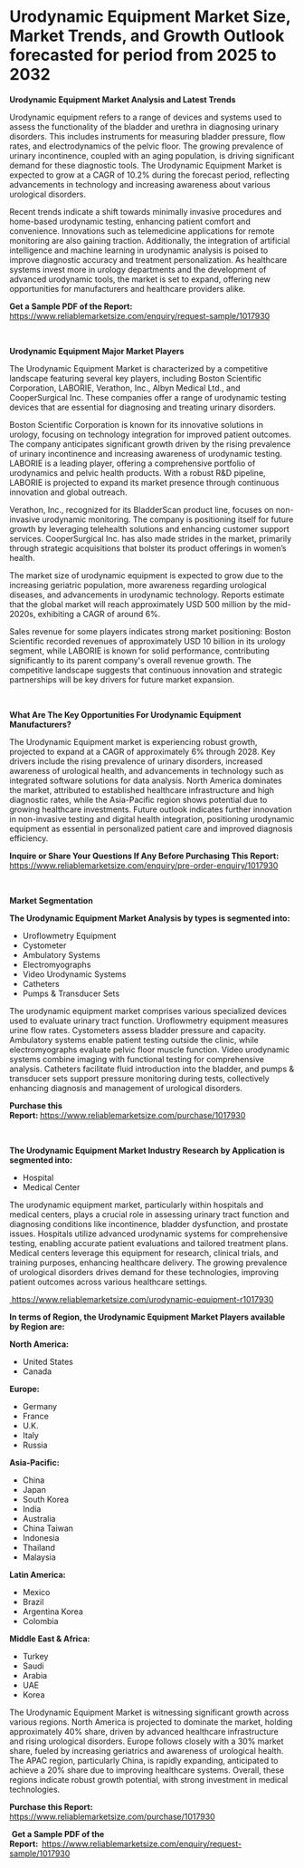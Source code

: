<p><h1>Urodynamic Equipment Market Size, Market Trends, and Growth Outlook forecasted for period from 2025 to 2032</h1></p><p><strong>Urodynamic Equipment Market Analysis and Latest Trends</strong></p>
<p><p>Urodynamic equipment refers to a range of devices and systems used to assess the functionality of the bladder and urethra in diagnosing urinary disorders. This includes instruments for measuring bladder pressure, flow rates, and electrodynamics of the pelvic floor. The growing prevalence of urinary incontinence, coupled with an aging population, is driving significant demand for these diagnostic tools. The Urodynamic Equipment Market is expected to grow at a CAGR of 10.2% during the forecast period, reflecting advancements in technology and increasing awareness about various urological disorders.</p><p>Recent trends indicate a shift towards minimally invasive procedures and home-based urodynamic testing, enhancing patient comfort and convenience. Innovations such as telemedicine applications for remote monitoring are also gaining traction. Additionally, the integration of artificial intelligence and machine learning in urodynamic analysis is poised to improve diagnostic accuracy and treatment personalization. As healthcare systems invest more in urology departments and the development of advanced urodynamic tools, the market is set to expand, offering new opportunities for manufacturers and healthcare providers alike.</p></p>
<p><strong>Get a Sample PDF of the Report:&nbsp;</strong> <a href="https://www.reliablemarketsize.com/enquiry/request-sample/1017930?utm_campaign=1836&utm_medium=2&utm_source=Github&utm_content=ia&utm_term=13042025&utm_id=urodynamic-equipment">https://www.reliablemarketsize.com/enquiry/request-sample/1017930</a></p>
<p>&nbsp;</p>
<p><strong>Urodynamic Equipment Major Market Players</strong></p>
<p><p>The Urodynamic Equipment Market is characterized by a competitive landscape featuring several key players, including Boston Scientific Corporation, LABORIE, Verathon, Inc., Albyn Medical Ltd., and CooperSurgical Inc. These companies offer a range of urodynamic testing devices that are essential for diagnosing and treating urinary disorders.</p><p>Boston Scientific Corporation is known for its innovative solutions in urology, focusing on technology integration for improved patient outcomes. The company anticipates significant growth driven by the rising prevalence of urinary incontinence and increasing awareness of urodynamic testing. LABORIE is a leading player, offering a comprehensive portfolio of urodynamics and pelvic health products. With a robust R&D pipeline, LABORIE is projected to expand its market presence through continuous innovation and global outreach.</p><p>Verathon, Inc., recognized for its BladderScan product line, focuses on non-invasive urodynamic monitoring. The company is positioning itself for future growth by leveraging telehealth solutions and enhancing customer support services. CooperSurgical Inc. has also made strides in the market, primarily through strategic acquisitions that bolster its product offerings in women’s health.</p><p>The market size of urodynamic equipment is expected to grow due to the increasing geriatric population, more awareness regarding urological diseases, and advancements in urodynamic technology. Reports estimate that the global market will reach approximately USD 500 million by the mid-2020s, exhibiting a CAGR of around 6%.</p><p>Sales revenue for some players indicates strong market positioning: Boston Scientific recorded revenues of approximately USD 10 billion in its urology segment, while LABORIE is known for solid performance, contributing significantly to its parent company's overall revenue growth. The competitive landscape suggests that continuous innovation and strategic partnerships will be key drivers for future market expansion.</p></p>
<p>&nbsp;</p>
<p><strong>What Are The Key Opportunities For Urodynamic Equipment Manufacturers?</strong></p>
<p><p>The Urodynamic Equipment market is experiencing robust growth, projected to expand at a CAGR of approximately 6% through 2028. Key drivers include the rising prevalence of urinary disorders, increased awareness of urological health, and advancements in technology such as integrated software solutions for data analysis. North America dominates the market, attributed to established healthcare infrastructure and high diagnostic rates, while the Asia-Pacific region shows potential due to growing healthcare investments. Future outlook indicates further innovation in non-invasive testing and digital health integration, positioning urodynamic equipment as essential in personalized patient care and improved diagnosis efficiency.</p></p>
<p><strong>Inquire or Share Your Questions If Any Before Purchasing This Report:</strong> <a href="https://www.reliablemarketsize.com/enquiry/pre-order-enquiry/1017930?utm_campaign=1836&utm_medium=2&utm_source=Github&utm_content=ia&utm_term=13042025&utm_id=urodynamic-equipment">https://www.reliablemarketsize.com/enquiry/pre-order-enquiry/1017930</a></p>
<p>&nbsp;</p>
<p><strong>Market Segmentation</strong></p>
<p><strong>The Urodynamic Equipment Market Analysis by types is segmented into:</strong></p>
<p><ul><li>Uroflowmetry Equipment</li><li>Cystometer</li><li>Ambulatory Systems</li><li>Electromyographs</li><li>Video Urodynamic Systems</li><li>Catheters</li><li>Pumps & Transducer Sets</li></ul></p>
<p><p>The urodynamic equipment market comprises various specialized devices used to evaluate urinary tract function. Uroflowmetry equipment measures urine flow rates. Cystometers assess bladder pressure and capacity. Ambulatory systems enable patient testing outside the clinic, while electromyographs evaluate pelvic floor muscle function. Video urodynamic systems combine imaging with functional testing for comprehensive analysis. Catheters facilitate fluid introduction into the bladder, and pumps & transducer sets support pressure monitoring during tests, collectively enhancing diagnosis and management of urological disorders.</p></p>
<p><strong>Purchase this Report:&nbsp;</strong><a href="https://www.reliablemarketsize.com/purchase/1017930?utm_campaign=1836&utm_medium=2&utm_source=Github&utm_content=ia&utm_term=13042025&utm_id=urodynamic-equipment">https://www.reliablemarketsize.com/purchase/1017930</a></p>
<p>&nbsp;</p>
<p><strong>The Urodynamic Equipment Market Industry Research by Application is segmented into:</strong></p>
<p><ul><li>Hospital</li><li>Medical Center</li></ul></p>
<p><p>The urodynamic equipment market, particularly within hospitals and medical centers, plays a crucial role in assessing urinary tract function and diagnosing conditions like incontinence, bladder dysfunction, and prostate issues. Hospitals utilize advanced urodynamic systems for comprehensive testing, enabling accurate patient evaluations and tailored treatment plans. Medical centers leverage this equipment for research, clinical trials, and training purposes, enhancing healthcare delivery. The growing prevalence of urological disorders drives demand for these technologies, improving patient outcomes across various healthcare settings.</p></p>
<p><a href="https://www.reliablemarketsize.com/urodynamic-equipment-r1017930?utm_campaign=1836&utm_medium=2&utm_source=Github&utm_content=ia&utm_term=13042025&utm_id=urodynamic-equipment">&nbsp;https://www.reliablemarketsize.com/urodynamic-equipment-r1017930</a></p>
<p><strong>In terms of Region, the Urodynamic Equipment Market Players available by Region are:</strong></p>
<p>
    <p> <strong> North America: </strong>
        <ul>
            <li>United States</li>
            <li>Canada</li>
        </ul>
        </p> 
    <p> <strong> Europe: </strong>
        <ul>
            <li>Germany</li>
            <li>France</li>
            <li>U.K.</li>
            <li>Italy</li>
            <li>Russia</li>
        </ul>
        </p> 
    <p> <strong> Asia-Pacific: </strong>
        <ul>
            <li>China</li>
            <li>Japan</li>
            <li>South Korea</li>
            <li>India</li>
            <li>Australia</li>
            <li>China Taiwan</li>
            <li>Indonesia</li>
            <li>Thailand</li>
            <li>Malaysia</li>
        </ul>
        </p> 
    <p> <strong> Latin America: </strong>
        <ul>
            <li>Mexico</li>
            <li>Brazil</li>
            <li>Argentina Korea</li>
            <li>Colombia</li>
        </ul>
        </p> 
    <p> <strong> Middle East & Africa: </strong>
        <ul>
            <li>Turkey</li>
            <li>Saudi</li>
            <li>Arabia</li>
            <li>UAE</li>
            <li>Korea</li>
        </ul>
    </p>
    </p>
<p><p>The Urodynamic Equipment Market is witnessing significant growth across various regions. North America is projected to dominate the market, holding approximately 40% share, driven by advanced healthcare infrastructure and rising urological disorders. Europe follows closely with a 30% market share, fueled by increasing geriatrics and awareness of urological health. The APAC region, particularly China, is rapidly expanding, anticipated to achieve a 20% share due to improving healthcare systems. Overall, these regions indicate robust growth potential, with strong investment in medical technologies.</p></p>
<p><strong>Purchase this Report: </strong><a href="https://www.reliablemarketsize.com/purchase/1017930?utm_campaign=1836&utm_medium=2&utm_source=Github&utm_content=ia&utm_term=13042025&utm_id=urodynamic-equipment">https://www.reliablemarketsize.com/purchase/1017930</a></p>
<p>&nbsp;<strong>Get a Sample PDF of the Report:&nbsp;&nbsp;</strong><a href="https://www.reliablemarketsize.com/enquiry/request-sample/1017930?utm_campaign=1836&utm_medium=2&utm_source=Github&utm_content=ia&utm_term=13042025&utm_id=urodynamic-equipment">https://www.reliablemarketsize.com/enquiry/request-sample/1017930</a></p>
<p><strong></strong></p>
<p><p></p><p></p><p></p></p>